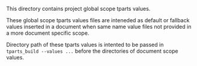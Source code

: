 This directory contains project global scope tparts values.

These global scope tparts values files are inteneded as default or fallback values inserted in a document when same name value files not provided in a more document specific scope.

Directory path of these tparts values is intented to be passed in `tparts_build --values ...` before the directories of document scope values.
